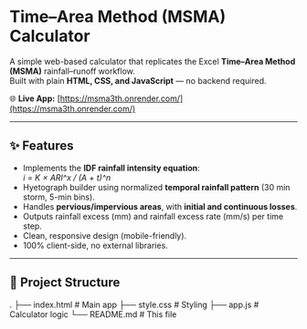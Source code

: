 # Time–Area Method (MSMA) Calculator

A simple web-based calculator that replicates the Excel **Time–Area Method (MSMA)** rainfall–runoff workflow.  
Built with plain **HTML, CSS, and JavaScript** — no backend required.

🌐 **Live App:** [https://msma3th.onrender.com/](https://msma3th.onrender.com/)

---

## ✨ Features

- Implements the **IDF rainfall intensity equation**:  
  _i = K × ARI^x / (A + t)^n_
- Hyetograph builder using normalized **temporal rainfall pattern** (30 min storm, 5-min bins).
- Handles **pervious/impervious areas**, with **initial and continuous losses**.
- Outputs rainfall excess (mm) and rainfall excess rate (mm/s) per time step.
- Clean, responsive design (mobile-friendly).
- 100% client-side, no external libraries.

---

## 📂 Project Structure

.
├── index.html # Main app
├── style.css # Styling
├── app.js # Calculator logic
└── README.md # This file

